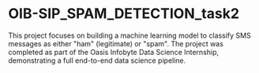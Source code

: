 # OIB-SIP_SPAM_DETECTION_task2
This project focuses on building a machine learning model to classify SMS messages as either "ham" (legitimate) or "spam". The project was completed as part of the Oasis Infobyte Data Science Internship, demonstrating a full end-to-end data science pipeline.

